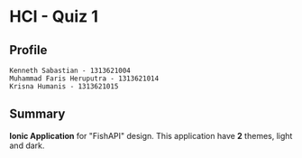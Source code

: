 # HCI - Quiz 1

## Profile
    Kenneth Sabastian - 1313621004
    Muhammad Faris Heruputra - 1313621014
    Krisna Humanis - 1313621015

## Summary
**Ionic Application** for "FishAPI" design.
This application have **2** themes, light and dark.
